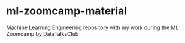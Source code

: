 # ml-zoomcamp-material
Machine Learning Engineering repository with my work during the ML Zoomcamp by DataTalksClub
